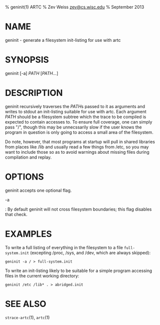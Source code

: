 % geninit(1) ARTC
% Zev Weiss <zev@cs.wisc.edu>
% September 2013

# NAME

geninit - generate a filesystem init-listing for use with artc

# SYNOPSIS

geninit [-a] *PATH* [*PATH*...]

# DESCRIPTION

geninit recursively traverses the *PATH*s passed to it as arguments
and writes to stdout an init-listing suitable for use with artc.  Each
argument *PATH* should be a filesystem subtree which the trace to be
compiled is expected to contain accesses to.  To ensure full coverage,
one can simply pass "/", though this may be unnecssarily slow if the
user knows the program in question is only going to access a small
area of the filesystem.

Do note, however, that most programs at startup will pull in shared
libraries from places like /lib and usually read a few things from
/etc, so you may want to include those so as to avoid warnings about
missing files during compilation and replay.

# OPTIONS

geninit accepts one optional flag.

-a

  : By default geninit will not cross filesystem boundaries; this flag
    disables that check.

# EXAMPLES

To write a full listing of everything in the filesystem to a file
`full-system.init` (excepting /proc, /sys, and /dev, which are always
skipped):

    geninit -a / > full-system.init

To write an init-listing likely to be suitable for a simple program
accessing files in the current working directory:

    geninit /etc /lib* . > abridged.init

# SEE ALSO

`strace-artc`(1), `artc`(1)

